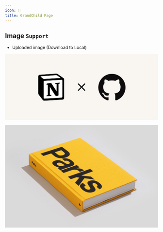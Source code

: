 ```yaml
---
icon: 👶
title: GrandChild Page
---
```


## Image `Support`

- Uploaded image (Download to Local)

![grandchild-page-image-0](./images/grandchild-page-image-0.png)

![grandchild-page-image-1](./images/grandchild-page-image-1.png)
